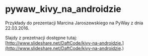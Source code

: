 # pywaw_kivy_na_androidzie

Przykłady do prezentacji Marcina Jaroszewskiego na PyWay z dnia 22.03.2016.

Slajdy z prezetnacji dostępne tutaj:
[http://www.slideshare.net/DaftCode/kivy-na-androidzie.](http://www.slideshare.net/DaftCode/kivy-na-androidzie.)

